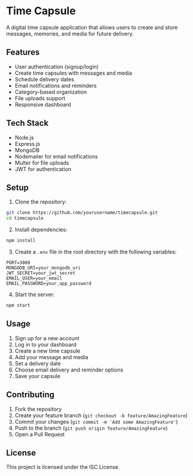 # Time Capsule

A digital time capsule application that allows users to create and store messages, memories, and media for future delivery.

## Features

- User authentication (signup/login)
- Create time capsules with messages and media
- Schedule delivery dates
- Email notifications and reminders
- Category-based organization
- File uploads support
- Responsive dashboard

## Tech Stack

- Node.js
- Express.js
- MongoDB
- Nodemailer for email notifications
- Multer for file uploads
- JWT for authentication

## Setup

1. Clone the repository:
```bash
git clone https://github.com/yourusername/timecapsule.git
cd timecapsule
```

2. Install dependencies:
```bash
npm install
```

3. Create a `.env` file in the root directory with the following variables:
```
PORT=3000
MONGODB_URI=your_mongodb_uri
JWT_SECRET=your_jwt_secret
EMAIL_USER=your_email
EMAIL_PASSWORD=your_app_password
```

4. Start the server:
```bash
npm start
```

## Usage

1. Sign up for a new account
2. Log in to your dashboard
3. Create a new time capsule
4. Add your message and media
5. Set a delivery date
6. Choose email delivery and reminder options
7. Save your capsule

## Contributing

1. Fork the repository
2. Create your feature branch (`git checkout -b feature/AmazingFeature`)
3. Commit your changes (`git commit -m 'Add some AmazingFeature'`)
4. Push to the branch (`git push origin feature/AmazingFeature`)
5. Open a Pull Request

## License

This project is licensed under the ISC License. 